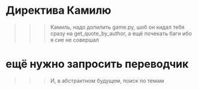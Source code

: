 # Директива Камилю
>>>Камиль, надо допилить game.py, шоб он кидал тебя сразу на get_quote_by_author, а ещё почекать баги ибо я сие не совершал
# ещё нужно запросить переводчик
>>>И, в абстрактном будущем, поиск по темам
